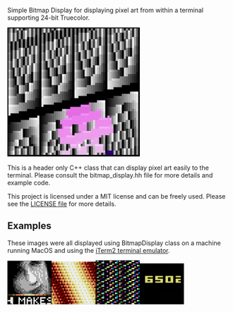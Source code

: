 Simple Bitmap Display for displaying pixel art from within a terminal supporting 24-bit
Truecolor.

<img src="https://github.com/munsie/bitmap_display/blob/main/docs/screenshot1.png?raw=true" alt="Screenshot" width="300"/>

This is a header only C++ class that can display pixel art easily to the terminal.  Please
consult the bitmap_display.hh file for more details and example code.

This project is licensed under a MIT license and can be freely used.  Please see the [LICENSE
file](https://github.com/munsie/bitmap_display/blob/main/LICENSE) for more details.

Examples
--------

These images were all displayed using BitmapDisplay class on a machine running MacOS and using the [iTerm2 terminal emulator](https://github.com/gnachman/iTerm2).

<img src="https://github.com/munsie/bitmap_display/blob/main/docs/screenshot2.png?raw=true" alt="Screenshot" width="100"/><img src="https://github.com/munsie/bitmap_display/blob/main/docs/screenshot3.png?raw=true" alt="Screenshot" width="100"/><img src="https://github.com/munsie/bitmap_display/blob/main/docs/screenshot4.png?raw=true" alt="Screenshot" width="100"/><img src="https://github.com/munsie/bitmap_display/blob/main/docs/screenshot5.png?raw=true" alt="Screenshot" width="100"/>
